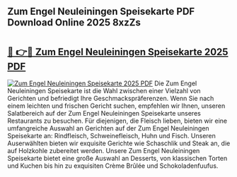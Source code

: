## Zum Engel Neuleiningen Speisekarte PDF Download Online 2025 8xzZs

# <h2><a href="http://gc8er9h.nevu.top/?p=Zum+Engel+Neuleiningen+Speisekarte">🔗 👉🔴 Zum Engel Neuleiningen Speisekarte 2025 PDF</a></h2>

[![Zum Engel Neuleiningen Speisekarte 2025 PDF](https://i.imgur.com/dBaPXMq.png)](http://gc8er9h.nevu.top/?p=Zum+Engel+Neuleiningen+Speisekarte)
Die Zum Engel Neuleiningen Speisekarte ist die Wahl zwischen einer Vielzahl von Gerichten und befriedigt Ihre Geschmackspräferenzen. Wenn Sie nach einem leichten und frischen Gericht suchen, empfehlen wir Ihnen, unseren Salatbereich auf der Zum Engel Neuleiningen Speisekarte unseres Restaurants zu besuchen. Für diejenigen, die Fleisch lieben, bieten wir eine umfangreiche Auswahl an Gerichten auf der Zum Engel Neuleiningen Speisekarte an: Rindfleisch, Schweinefleisch, Huhn und Fisch. Unseren Auserwählten bieten wir exquisite Gerichte wie Schaschlik und Steak an, die auf Holzkohle zubereitet werden. Unsere Zum Engel Neuleiningen Speisekarte bietet eine große Auswahl an Desserts, von klassischen Torten und Kuchen bis hin zu exquisiten Crème Brûlée und Schokoladenfuufus.
